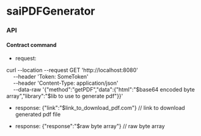 # saiPDFGenerator

### API
#### Contract command
- request:

curl --location --request GET 'http://localhost:8080' \
&emsp;    --header 'Token: SomeToken' \
&emsp;    --header 'Content-Type: application/json' \
&emsp;    --data-raw '{"method":"getPDF","data":{"html":"$base64 encoded byte array","library":"$lib to use to generate pdf"}}'

- response: {"link":"$link_to_download_pdf.com"} 
// link to download generated pdf file
  

- response: {"response":"$raw byte array"} 
// raw byte array
